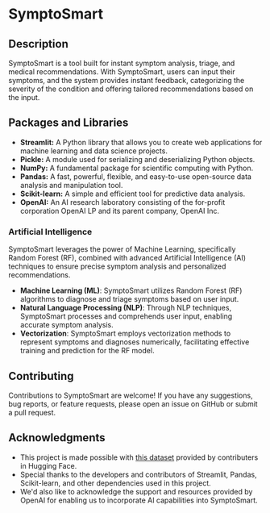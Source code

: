 # SymptoSmart

## Description

SymptoSmart is a tool built for instant symptom analysis, triage, and medical recommendations. With SymptoSmart, users can input their symptoms, and the system provides instant feedback, categorizing the severity of the condition and offering tailored recommendations based on the input.

## Packages and Libraries
- **Streamlit:** A Python library that allows you to create web applications for machine learning and data science projects.
- **Pickle:** A module used for serializing and deserializing Python objects.
- **NumPy:** A fundamental package for scientific computing with Python.
- **Pandas:** A fast, powerful, flexible, and easy-to-use open-source data analysis and manipulation tool.
- **Scikit-learn:** A simple and efficient tool for predictive data analysis.
- **OpenAI:** An AI research laboratory consisting of the for-profit corporation OpenAI LP and its parent company, OpenAI Inc.

### Artificial Intelligence
SymptoSmart leverages the power of Machine Learning, specifically Random Forest (RF), combined with advanced Artificial Intelligence (AI) techniques to ensure precise symptom analysis and personalized recommendations.

- **Machine Learning (ML)**: SymptoSmart utilizes Random Forest (RF) algorithms to diagnose and triage symptoms based on user input.
- **Natural Language Processing (NLP)**: Through NLP techniques, SymptoSmart processes and comprehends user input, enabling accurate symptom analysis.
- **Vectorization**: SymptoSmart employs vectorization methods to represent symptoms and diagnoses numerically, facilitating effective training and prediction for the RF model.

## Contributing
Contributions to SymptoSmart are welcome! If you have any suggestions, bug reports, or feature requests, please open an issue on GitHub or submit a pull request.

## Acknowledgments
- This project is made possible with [this dataset](https://huggingface.co/datasets/shanover/disease_symptoms_prec_full) provided by contributers in Hugging Face.
- Special thanks to the developers and contributors of Streamlit, Pandas, Scikit-learn, and other dependencies used in this project.
- We'd also like to acknowledge the support and resources provided by OpenAI for enabling us to incorporate AI capabilities into SymptoSmart.
